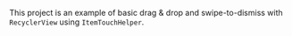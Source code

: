 This project is an example of basic drag & drop and swipe-to-dismiss with `RecyclerView` using `ItemTouchHelper`.
